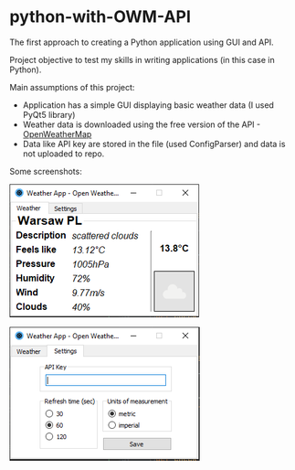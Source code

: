 # python-with-OWM-API
The first approach to creating a Python application using GUI and API.

Project objective to test my skills in writing applications (in this case in Python).

Main assumptions of this project:
* Application has a simple GUI displaying basic weather data (I used PyQt5 library)
* Weather data is downloaded using the free version of the API - [OpenWeatherMap](https://openweathermap.org/)
* Data like API key are stored in the file (used ConfigParser) and data is not uploaded to repo.


Some screenshots:

![Weather_screen](https://github.com/pabsoon/python-with-OWM-API/blob/main/Files/Weather_sreen.PNG?raw=true)

![Weather_screen](https://github.com/pabsoon/python-with-OWM-API/blob/main/Files/Settings_screen.PNG?raw=true)
